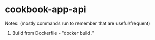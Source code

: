 # cookbook-app-api

Notes: (mostly commands run to remember that are useful/frequent)

1) Build from Dockerfile - "docker build ."